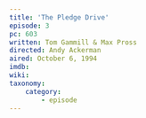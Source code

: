 ```yaml
---
title: 'The Pledge Drive'
episode: 3
pc: 603
written: Tom Gammill & Max Pross
directed: Andy Ackerman
aired: October 6, 1994
imdb:
wiki:
taxonomy:
    category:
        - episode
---
```

